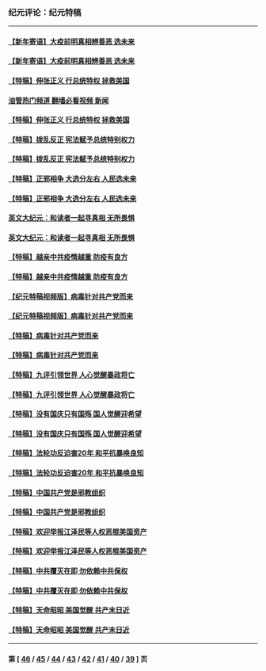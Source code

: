 ### 纪元评论：纪元特稿
---
#### [【新年寄语】大疫前明真相辨善恶 选未来](../../pages/nsc424/n12660855.md?06040330) 
#### [【新年寄语】大疫前明真相辨善恶 选未来](../../pages/nsc424/n12660855.md?06040330) 
#### [【特稿】伸张正义 行总统特权 拯救美国](../../pages/nsc424/n12616806.md?06040330) 
#### [油管热门频道 翻墙必看视频 新闻](ok?06040330)
#### [【特稿】伸张正义 行总统特权 拯救美国](../../pages/nsc424/n12616806.md?06040330) 
#### [【特稿】拨乱反正 宪法赋予总统特别权力](../../pages/nsc424/n12598306.md?06040330) 
#### [【特稿】拨乱反正 宪法赋予总统特别权力](../../pages/nsc424/n12598306.md?06040330) 
#### [【特稿】正邪相争 大选分左右 人民选未来](../../pages/nsc424/n12545208.md?06040330) 
#### [【特稿】正邪相争 大选分左右 人民选未来](../../pages/nsc424/n12545208.md?06040330) 
#### [英文大纪元：和读者一起寻真相 无所畏惧](../../pages/nsc424/n12542027.md?06040330) 
#### [英文大纪元：和读者一起寻真相 无所畏惧](../../pages/nsc424/n12542027.md?06040330) 
#### [【特稿】越亲中共疫情越重 防疫有良方](../../pages/nsc424/n12042989.md?06040330) 
#### [【特稿】越亲中共疫情越重 防疫有良方](../../pages/nsc424/n12042989.md?06040330) 
#### [【纪元特稿视频版】病毒针对共产党而来](../../pages/nsc424/n11977328.md?06040330) 
#### [【纪元特稿视频版】病毒针对共产党而来](../../pages/nsc424/n11977328.md?06040330) 
#### [【特稿】病毒针对共产党而来](../../pages/nsc424/n11928818.md?06040330) 
#### [【特稿】病毒针对共产党而来](../../pages/nsc424/n11928818.md?06040330) 
#### [【特稿】九评引领世界 人心觉醒暴政将亡](../../pages/nsc424/n11660496.md?06040330) 
#### [【特稿】九评引领世界 人心觉醒暴政将亡](../../pages/nsc424/n11660496.md?06040330) 
#### [【特稿】没有国庆只有国殇 国人觉醒迎希望](../../pages/nsc424/n11549354.md?06040330) 
#### [【特稿】没有国庆只有国殇 国人觉醒迎希望](../../pages/nsc424/n11549354.md?06040330) 
#### [【特稿】法轮功反迫害20年 和平抗暴唤良知](../../pages/nsc424/n11389135.md?06040330) 
#### [【特稿】法轮功反迫害20年 和平抗暴唤良知](../../pages/nsc424/n11389135.md?06040330) 
#### [【特稿】中国共产党是邪教组织](../../pages/nsc424/n11355551.md?06040330) 
#### [【特稿】中国共产党是邪教组织](../../pages/nsc424/n11355551.md?06040330) 
#### [【特稿】欢迎举报江泽民等人权恶棍美国资产](../../pages/nsc424/n11303040.md?06040330) 
#### [【特稿】欢迎举报江泽民等人权恶棍美国资产](../../pages/nsc424/n11303040.md?06040330) 
#### [【特稿】中共覆灭在即 勿依赖中共保权](../../pages/nsc424/n11278510.md?06040330) 
#### [【特稿】中共覆灭在即 勿依赖中共保权](../../pages/nsc424/n11278510.md?06040330) 
#### [【特稿】天命昭昭 美国觉醒 共产末日近](../../pages/nsc424/n11150259.md?06040330) 
#### [【特稿】天命昭昭 美国觉醒 共产末日近](../../pages/nsc424/n11150259.md?06040330) 

---
#### 第 [ [46](./46.md?06040330) / [45](./45.md?06040330) / [44](./44.md?06040330) / [43](./43.md?06040330) / [42](./42.md?06040330) / [41](./41.md?06040330) / [40](./40.md?06040330) / [39](./39.md?06040330) ] 页
